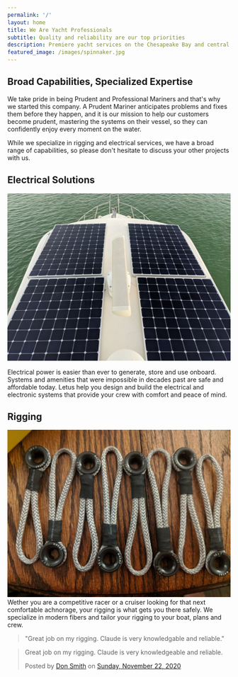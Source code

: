 ```yaml
---
permalink: '/'
layout: home
title: We Are Yacht Professionals
subtitle: Quality and reliability are our top priorities
description: Premiere yacht services on the Chesapeake Bay and central Atlantic Coast, specializing in rigging, electrical, and solar & lithium energy solutions
featured_image: /images/spinnaker.jpg
---
```



<!-- ![](/images/furlex.jpg) -->

## Broad Capabilities, Specialized Expertise

We take pride in being Prudent and Professional Mariners and that's why we
started this company. A Prudent Mariner anticipates problems and fixes them
before they happen, and it is our mission to help our customers become prudent,
mastering the systems on their vessel, so they can confidently enjoy every
moment on the water.


While we specialize in rigging and electrical services, we have a broad range of
capabilities, so please don't hesitate to discuss your other projects with us.
## Electrical Solutions

![](/images/panels.jpg)

Electrical power is easier than ever to generate, store and use onboard. Systems
and amenities that were impossible in decades past are safe and affordable
today. Letus help you design and build the electrical and electronic systems
that provide your crew with comfort and peace of mind.

<!-- <section class="portfolio electrical">
  <div class="wrap">
    <div class="portfolio-item">
      <a class="portfolio-item__link" href="/electrical">

        <div class="portfolio-item__image" style="background-image: url(/images/panels.jpg);"></div>
        <div class="portfolio-item__content">
          <div class="portfolio-item__info">
            <h2 class="portfolio-item__title">Solar & Lithium</h2>
            <p class="portfolio-item__subtitle">Electrical power is easier than
            ever to generate, store and use onboard. Systems and amenities that
            were impossible in decades past are safe and affordable today. Let
            us help you design and build the electrical and electronic systems
            that provide your crew with comfort and peace of mind.</p>
            <p><span href="/quote" class="button button--large">Request a Quote</span></p>
          </div>
        </div>
      </a>
    </div>
  </div>
</section> -->



## Rigging
![](/images/loops.jpg)
Wether you are a competitive racer or a cruiser looking for that next
comfortable achnorage, your rigging is what gets you there safely. We specialize
in modern fibers and tailor your rigging to your boat, plans and crew.

<!-- <section class="portfolio rigging">
  <div class="wrap">
    <div class="portfolio-item">
      <a class="portfolio-item__link" href="/rigging">

        <div class="portfolio-item__image" style="background-image: url(/images/loops.jpg);"></div>
        <div class="portfolio-item__content">
          <div class="portfolio-item__info">
            <h2 class="portfolio-item__title">Sailboat Rigging</h2>
            <p class="portfolio-item__subtitle">Wether you are a competitive racer or a cruiser looking for that next comfortable achnorage, your rigging is what gets you there safely. We specialize in modern fibers and tailor your rigging to your boat, plans and crew.</p>
            <p><span href="/quote" class="button button--large">Request a Quote</span></p>
          </div>
        </div>
      </a>
    </div>
  </div>
</section> -->


> "Great job on my rigging. Claude is very knowledgable and reliable."


<div class="fb-post" data-href="https://www.facebook.com/permalink.php?story_fbid=1439463219589691&amp;id=100005780799318" data-show-text="true" data-width=""><blockquote cite="https://www.facebook.com/permalink.php?story_fbid=1439463219589691&amp;id=100005780799318" class="fb-xfbml-parse-ignore"><p>Great job on my rigging.  Claude is very knowledgeable and reliable.</p>Posted by <a href="#" role="button">Don Smith</a> on&nbsp;<a href="https://www.facebook.com/permalink.php?story_fbid=1439463219589691&amp;id=100005780799318">Sunday, November 22, 2020</a></blockquote></div>
